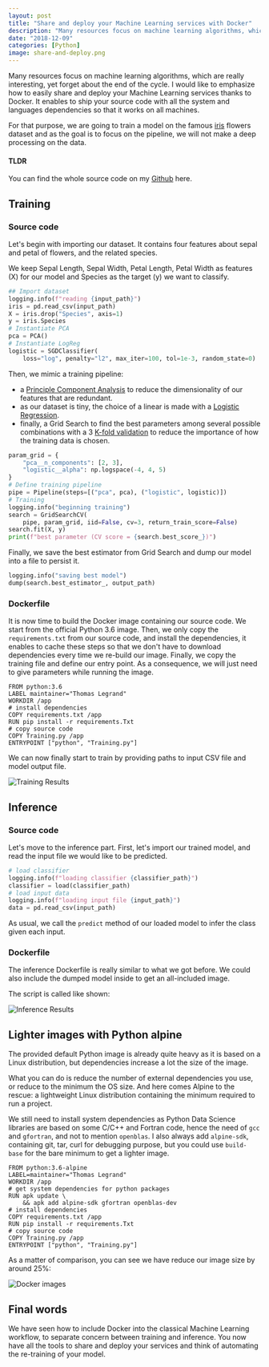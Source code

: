 ```yaml
---
layout: post
title: "Share and deploy your Machine Learning services with Docker"
description: "Many resources focus on machine learning algorithms, which are really interesting, yet forget about the end of the cycle."
date: "2018-12-09"
categories: [Python]
image: share-and-deploy.png
---
```


Many resources focus on machine learning algorithms, which are really interesting, yet forget about the end of the cycle.
I would like to emphasize how to easily share and deploy your Machine Learning services thanks to Docker.
It enables to ship your source code with all the system and languages dependencies so that it works on all machines.

For that purpose, we are going to train a model on the famous [iris](https://en.wikipedia.org/wiki/Iris_flower_data_set) flowers dataset and as the goal is to focus on the pipeline, we will not make a deep processing on the data.

#### TLDR

You can find the whole source code on my [Github](https://github.com/dnzzl/dockerized-ml) here.

## Training

### Source code

Let's begin with importing our dataset. It contains four features about sepal and petal of flowers, and the related species.

We keep Sepal Length, Sepal Width, Petal Length, Petal Width as features (X) for our model and Species as the target (y) we want to classify.

```python
## Import dataset
logging.info(f"reading {input_path}")
iris = pd.read_csv(input_path)
X = iris.drop("Species", axis=1)
y = iris.Species
# Instantiate PCA
pca = PCA()
# Instantiate LogReg
logistic = SGDClassifier(
    loss="log", penalty="l2", max_iter=100, tol=1e-3, random_state=0)
```

Then, we mimic a training pipeline:

- a [Principle Component Analysis](https://en.wikipedia.org/wiki/Principal_component_analysis) to reduce the dimensionality of our features that are redundant.
- as our dataset is tiny, the choice of a linear is made with a [Logistic Regression](https://en.wikipedia.org/wiki/Logistic_regression).
- finally, a Grid Search to find the best parameters among several possible combinations with a 3 [K-fold validation](<https://en.wikipedia.org/wiki/Cross-validation_(statistics)>) to reduce the importance of how the training data is chosen.

```python
param_grid = {
    "pca__n_components": [2, 3],
    "logistic__alpha": np.logspace(-4, 4, 5)
}
# Define training pipeline
pipe = Pipeline(steps=[("pca", pca), ("logistic", logistic)])
# Training
logging.info("beginning training")
search = GridSearchCV(
    pipe, param_grid, iid=False, cv=3, return_train_score=False)
search.fit(X, y)
print(f"best parameter (CV score = {search.best_score_})")
```

Finally, we save the best estimator from Grid Search and dump our model into a file to persist it.

```python
logging.info("saving best model")
dump(search.best_estimator_, output_path)
```

### Dockerfile

It is now time to build the Docker image containing our source code.
We start from the official Python 3.6 image.
Then, we only copy the `requirements.txt` from our source code, and install the dependencies, it enables to cache these steps so that we don't have to download dependencies every time we re-build our image.
Finally, we copy the training file and define our entry point. As a consequence, we will just need to give parameters while running the image.

```docker
FROM python:3.6
LABEL maintainer="Thomas Legrand"
WORKDIR /app
# install dependencies
COPY requirements.txt /app
RUN pip install -r requirements.Txt
# copy source code
COPY Training.py /app
ENTRYPOINT ["python", "Training.py"]
```

We can now finally start to train by providing paths to input CSV file and model output file.

![Training Results](/blog-images/share-and-deploy-ml-services/docker_training_cmd.svg "Training Results")

## Inference

### Source code

Let's move to the inference part.
First, let's import our trained model, and read the input file we would like to be predicted.

```python
# load classifier
logging.info(f"loading classifier {classifier_path}")
classifier = load(classifier_path)
# load input data
logging.info(f"loading input file {input_path}")
data = pd.read_csv(input_path)
```

As usual, we call the `predict` method of our loaded model to infer the class given each input.

### Dockerfile

The inference Dockerfile is really similar to what we got before.
We could also include the dumped model inside to get an all-included image.

The script is called like shown:

![Inference Results](/blog-images/share-and-deploy-ml-services/docker_inference_cmd.svg "Inference Results")

## Lighter images with Python alpine

The provided default Python image is already quite heavy as it is based on a Linux distribution, but dependencies increase a lot the size of the image.

What you can do is reduce the number of external dependencies you use, or reduce to the minimum the OS size.
And here comes Alpine to the rescue: a lightweight Linux distribution containing the minimum required to run a project.

We still need to install system dependencies as Python Data Science libraries are based on some C/C++ and Fortran code, hence the need of `gcc` and `gfortran`, and not to mention `openblas`.
I also always add `alpine-sdk`, containing git, tar, curl for debugging purpose, but you could use `build-base` for the bare minimum to get a lighter image.

```docker
FROM python:3.6-alpine
LABEL=maintainer="Thomas Legrand"
WORKDIR /app
# get system dependencies for python packages
RUN apk update \
    && apk add alpine-sdk gfortran openblas-dev
# install dependencies
COPY requirements.txt /app
RUN pip install -r requirements.Txt
# copy source code
COPY Training.py /app
ENTRYPOINT ["python", "Training.py"]
```

As a matter of comparison, you can see we have reduce our image size by around 25%:

![Docker images](/blog-images/share-and-deploy-ml-services/docker_images.svg "Docker images")

## Final words

We have seen how to include Docker into the classical Machine Learning workflow, to separate concern between training and inference. You now have all the tools to share and deploy your services and think of automating the re-training of your model.
